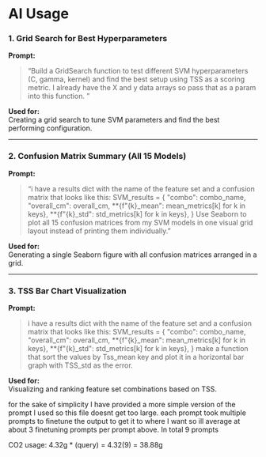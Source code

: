 # AI Usage

### 1. Grid Search for Best Hyperparameters
**Prompt:**  
> “Build a GridSearch function to test different SVM hyperparameters (C, gamma, kernel) and find the best setup using TSS as a scoring metric. I already have the X and y data arrays so pass that as a param into this function. ”

**Used for:**  
Creating a grid search to tune SVM parameters and find the best performing configuration.

---

### 2. Confusion Matrix Summary (All 15 Models)
**Prompt:**  
> “i have a results dict with the name of the feature set and a confusion matrix that looks like this: SVM_results = {
            "combo": combo_name,
            "overall_cm": overall_cm,
            **{f"{k}_mean": mean_metrics[k] for k in keys},
            **{f"{k}_std":  std_metrics[k]  for k in keys},
        } Use Seaborn to plot all 15 confusion matrices from my SVM models in one visual grid layout instead of printing them individually.”

**Used for:**  
Generating a single Seaborn figure with all confusion matrices arranged in a grid.

---

### 3. TSS Bar Chart Visualization
**Prompt:**  
> i have a results dict with the name of the feature set and a confusion matrix that looks like this: SVM_results = {
            "combo": combo_name,
            "overall_cm": overall_cm,
            **{f"{k}_mean": mean_metrics[k] for k in keys},
            **{f"{k}_std":  std_metrics[k]  for k in keys},
        } make a function that sort the values by Tss_mean key and plot it in a horizontal bar graph with TSS_std as the error.

**Used for:**  
Visualizing and ranking feature set combinations based on TSS.

for the sake of simplicity I have provided a more simple version of the prompt I used so this file doesnt get too large.
each prompt took multiple prompts to finetune the output to get it to where I want so ill average at about 3 finetuning prompts per prompt above.
In total 9 prompts

CO2 usage: 4.32g * (query) = 4.32(9) = 38.88g
